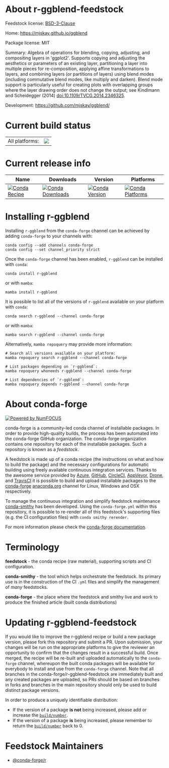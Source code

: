 About r-ggblend-feedstock
=========================

Feedstock license: [BSD-3-Clause](https://github.com/conda-forge/r-ggblend-feedstock/blob/main/LICENSE.txt)

Home: https://mjskay.github.io/ggblend

Package license: MIT

Summary: Algebra of operations for blending, copying, adjusting, and compositing layers in 'ggplot2'. Supports copying and adjusting the aesthetics or parameters of an existing layer, partitioning a layer into multiple pieces for re-composition, applying affine transformations to layers, and combining layers (or partitions of layers) using blend modes (including commutative blend modes, like multiply and darken). Blend mode support is particularly useful for creating plots with overlapping groups where the layer drawing order does not change the output; see Kindlmann and Scheidegger (2014) <doi:10.1109/TVCG.2014.2346325>.

Development: https://github.com/mjskay/ggblend/

Current build status
====================


<table><tr><td>All platforms:</td>
    <td>
      <a href="https://dev.azure.com/conda-forge/feedstock-builds/_build/latest?definitionId=19481&branchName=main">
        <img src="https://dev.azure.com/conda-forge/feedstock-builds/_apis/build/status/r-ggblend-feedstock?branchName=main">
      </a>
    </td>
  </tr>
</table>

Current release info
====================

| Name | Downloads | Version | Platforms |
| --- | --- | --- | --- |
| [![Conda Recipe](https://img.shields.io/badge/recipe-r--ggblend-green.svg)](https://anaconda.org/conda-forge/r-ggblend) | [![Conda Downloads](https://img.shields.io/conda/dn/conda-forge/r-ggblend.svg)](https://anaconda.org/conda-forge/r-ggblend) | [![Conda Version](https://img.shields.io/conda/vn/conda-forge/r-ggblend.svg)](https://anaconda.org/conda-forge/r-ggblend) | [![Conda Platforms](https://img.shields.io/conda/pn/conda-forge/r-ggblend.svg)](https://anaconda.org/conda-forge/r-ggblend) |

Installing r-ggblend
====================

Installing `r-ggblend` from the `conda-forge` channel can be achieved by adding `conda-forge` to your channels with:

```
conda config --add channels conda-forge
conda config --set channel_priority strict
```

Once the `conda-forge` channel has been enabled, `r-ggblend` can be installed with `conda`:

```
conda install r-ggblend
```

or with `mamba`:

```
mamba install r-ggblend
```

It is possible to list all of the versions of `r-ggblend` available on your platform with `conda`:

```
conda search r-ggblend --channel conda-forge
```

or with `mamba`:

```
mamba search r-ggblend --channel conda-forge
```

Alternatively, `mamba repoquery` may provide more information:

```
# Search all versions available on your platform:
mamba repoquery search r-ggblend --channel conda-forge

# List packages depending on `r-ggblend`:
mamba repoquery whoneeds r-ggblend --channel conda-forge

# List dependencies of `r-ggblend`:
mamba repoquery depends r-ggblend --channel conda-forge
```


About conda-forge
=================

[![Powered by
NumFOCUS](https://img.shields.io/badge/powered%20by-NumFOCUS-orange.svg?style=flat&colorA=E1523D&colorB=007D8A)](https://numfocus.org)

conda-forge is a community-led conda channel of installable packages.
In order to provide high-quality builds, the process has been automated into the
conda-forge GitHub organization. The conda-forge organization contains one repository
for each of the installable packages. Such a repository is known as a *feedstock*.

A feedstock is made up of a conda recipe (the instructions on what and how to build
the package) and the necessary configurations for automatic building using freely
available continuous integration services. Thanks to the awesome service provided by
[Azure](https://azure.microsoft.com/en-us/services/devops/), [GitHub](https://github.com/),
[CircleCI](https://circleci.com/), [AppVeyor](https://www.appveyor.com/),
[Drone](https://cloud.drone.io/welcome), and [TravisCI](https://travis-ci.com/)
it is possible to build and upload installable packages to the
[conda-forge](https://anaconda.org/conda-forge) [anaconda.org](https://anaconda.org/)
channel for Linux, Windows and OSX respectively.

To manage the continuous integration and simplify feedstock maintenance
[conda-smithy](https://github.com/conda-forge/conda-smithy) has been developed.
Using the ``conda-forge.yml`` within this repository, it is possible to re-render all of
this feedstock's supporting files (e.g. the CI configuration files) with ``conda smithy rerender``.

For more information please check the [conda-forge documentation](https://conda-forge.org/docs/).

Terminology
===========

**feedstock** - the conda recipe (raw material), supporting scripts and CI configuration.

**conda-smithy** - the tool which helps orchestrate the feedstock.
                   Its primary use is in the construction of the CI ``.yml`` files
                   and simplify the management of *many* feedstocks.

**conda-forge** - the place where the feedstock and smithy live and work to
                  produce the finished article (built conda distributions)


Updating r-ggblend-feedstock
============================

If you would like to improve the r-ggblend recipe or build a new
package version, please fork this repository and submit a PR. Upon submission,
your changes will be run on the appropriate platforms to give the reviewer an
opportunity to confirm that the changes result in a successful build. Once
merged, the recipe will be re-built and uploaded automatically to the
`conda-forge` channel, whereupon the built conda packages will be available for
everybody to install and use from the `conda-forge` channel.
Note that all branches in the conda-forge/r-ggblend-feedstock are
immediately built and any created packages are uploaded, so PRs should be based
on branches in forks and branches in the main repository should only be used to
build distinct package versions.

In order to produce a uniquely identifiable distribution:
 * If the version of a package **is not** being increased, please add or increase
   the [``build/number``](https://docs.conda.io/projects/conda-build/en/latest/resources/define-metadata.html#build-number-and-string).
 * If the version of a package **is** being increased, please remember to return
   the [``build/number``](https://docs.conda.io/projects/conda-build/en/latest/resources/define-metadata.html#build-number-and-string)
   back to 0.

Feedstock Maintainers
=====================

* [@conda-forge/r](https://github.com/orgs/conda-forge/teams/r/)

